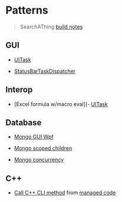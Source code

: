 # Patterns

> SearchAThing [build notes](https://github.com/devel0/SearchAThing.Patterns/blob/master/src/SearchAThing)

## GUI

- [UITask](https://github.com/devel0/SearchAThing.Patterns/blob/master/src/SearchAThing/UITask)

- [StatusBarTaskDispatcher](https://github.com/devel0/SearchAThing.Patterns/blob/master/src/SearchAThing/StatusBarTaskDispatcher)

## Interop

- [Excel formula w/macro eval](- [UITask](https://github.com/devel0/SearchAThing.Patterns/blob/master/src/Singles/XlsMacroEval)

## Database

- [Mongo GUI Wpf](https://github.com/devel0/SearchAThing.Patterns/blob/master/src/SearchAThing/MongoDBWpf)

- [Mongo scoped children](https://github.com/devel0/SearchAThing.Patterns/blob/master/src/SearchAThing/MongoScopedChildren)

- [Mongo concurrency](https://github.com/devel0/SearchAThing.Patterns/blob/master/src/SearchAThing/MongoConcurrency)

## C++

- [Call C++ CLI method](https://github.com/devel0/SearchAThing.Patterns/blob/master/src/SearchAThing/CPPClassInterfacing) from [managed code](https://github.com/devel0/SearchAThing.Patterns/blob/master/src/SearchAThing/CPPClassTest)